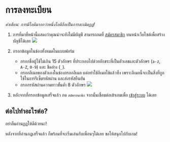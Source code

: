 # การลงทะเบียน 

*คำเตือน: การมีไอดีมากกว่าหนึ่งไอดีถือเป็นการละเมิด[กฎ](/rules)!*

1. การที่มาที่หน้านี้แสดงว่าคุณน่าจะยังไม่มีบัญชี สามารถกดที่ [สมัครสมาชิก](/register) บนหน้าเว็บไซต์เพื่อสร้างบัญชีได้เลย
![](https://i.imgur.com/Sbty2Tx.jpeg)

2. กรอกข้อมูลในช่องทั้งหมดในแบบฟอร์ม 
   - กรอกชื่อผู้ใช้ไม่เกิน 15 ตัวอักษร ที่ประกอบไปด้วยอักขระที่เป็นตัวเลขและตัวอักษร (`a-z`, `A-Z`, `0-9`) และ ขีดล่าง (`_`).
   - กรอกอีเมลของตัวเองในช่องกรอกอีเมล แต่อย่าใช้อีเมลใช้แล้วทิ้ง เพราะอีเมลนี้จะเป็นสิ่งที่ถูกใช้ในการรีเซ็ตรหัสผ่าน และส่งรหัสยืนยัน
   - กรอกรหัสผ่านความยาวขั้นต่ำ 8 ตัวอักษร
![](https://i.imgur.com/4z7sWvK.jpeg)

3. หลังจากที่กรอกข้อมูลเสร็จแล้ว กด `สมัครสมาชิก` จากนั้นเชื่อมต่อเข้าเกมเพื่อ [เข้าสู่ระบบ](/wiki/login) ได้เลย

## ต่อไปทำอะไรต่อ?

อย่าลืมอ่าน[กฎ](/rules)ให้ดีด้วยนะ!

หลังจากที่อ่านกฎเสร็จแล้ว ก็พร้อมที่จะเริ่มเล่นกับเพื่อนๆได้เลย
ขอให้สนุกไปกับเกม!

